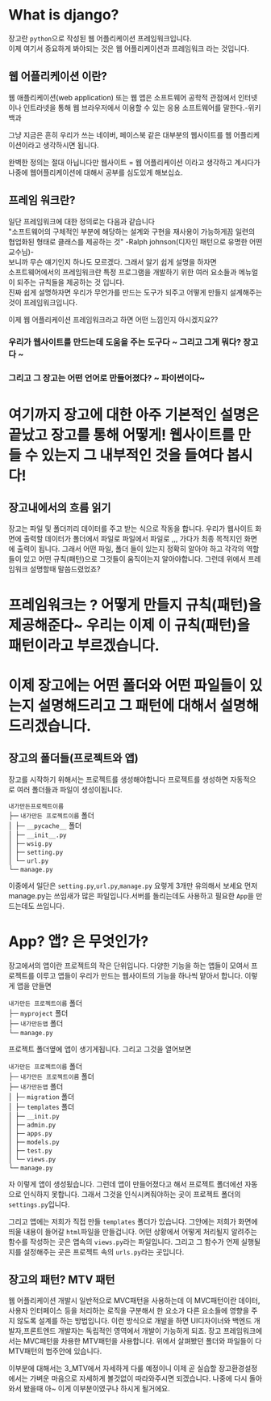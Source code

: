 # What is django?

장고란 `python`으로 작성된 웹 어플리케이션 프레임워크입니다.<br/>
이제 여기서 중요하게 봐야되는 것은 웹 어플리케이션과 프레임워크 라는 것입니다.<br/>

## 웹 어플리케이션 이란?
웹 애플리케이션(web application) 또는 웹 앱은 소프트웨어 공학적 관점에서 인터넷이나 인트라넷을 통해 웹 브라우저에서 이용할 수 있는 응용 소프트웨어를 말한다.-위키백과

그냥 지금은 흔히 우리가 쓰는 네이버, 페이스북 같은 대부분의 웹사이트를 웹 어플리케이션이라고 생각하시면 됩니다.

완벽한 정의는 절대 아닙니다만 웹사이트 = 웹 어플리케이션 이라고 생각하고 계시다가 나중에 웹어플리케이션에 대해서 공부를 심도있게 해보십쇼.

## 프레임 워크란?
<p>
일단 프레임워크에 대한 정의로는 다음과 같습니다<br/>
"소프트웨어의 구체적인 부분에 해당하는 설계와 구현을 재사용이 가능하게끔 일련의 협업화된 형태로 클래스를 제공하는 것" -Ralph johnson(디자인 패턴으로 유명한 어떤 교수님)-<br/>
보니까 무슨 얘기인지 하나도 모르겠다. 그래서 알기 쉽게 설명을 하자면<br/>
소프트웨어에서의 프레임워크란 특정 프로그램을 개발하기 위한 여러 요소들과 메뉴얼이 되주는 규칙들을 제공하는 것 입니다. <br/>
진짜 쉽게 설명하자면 우리가 무언가를 만드는 도구가 되주고 어떻게 만들지 설계해주는 것이 프레임워크입니다.<br/>

이제 웹 어플리케이션 프레임워크라고 하면 어떤 느낌인지 아시겠지요??

### 우리가 웹사이트를 만드는데 도움을 주는 도구다 ~ 그리고 그게 뭐다? 장고다 ~
### 그리고 그 장고는 어떤 언어로 만들어졌다? ~ 파이썬이다~
<p/>


# 여기까지 장고에 대한 아주 기본적인 설명은 끝났고 장고를 통해 어떻게! 웹사이트를 만들 수 있는지 그 내부적인 것을 들여다 봅시다!

## 장고내에서의 흐름 읽기
<p>
장고는 파일 및 폴더끼리 데이터를 주고 받는 식으로 작동을 합니다.
우리가 웹사이트 화면에 출력할 데이터가 폴더에서 파일로 파일에서 파일로 ,,, 가다가 최종 목적지인 화면에 출력이 됩니다.
그래서 어떤 파일, 폴더 들이 있는지 정확히 알아야 하고 각각의 역할들이 있고 어떤 규칙(패턴)으로 그것들이 움직이는지 알아야합니다.
그런데 위에서 프레임워크 설명할때 말씀드렸었죠?
</p>

# 프레임워크는 ? 어떻게 만들지 규칙(패턴)을 제공해준다~ 우리는 이제 이 규칙(패턴)을 패턴이라고 부르겠습니다.
# 이제 장고에는 어떤 폴더와 어떤 파일들이 있는지 설명해드리고 그 패턴에 대해서 설명해드리겠습니다.

## 장고의 폴더들(프로젝트와 앱)
장고를 시작하기 위해서는 프로젝트를 생성해야합니다
프로젝트를 생성하면 자동적으로 여러 폴더들과 파일이 생성이됩니다.

 `내가만든프로젝트이름`<br>
    ├─ `내가만든 프로젝트이름` 폴더<br/>
    │    ├─ `__pycache__` 폴더<br/>
    │    ├─ `__init__.py`<br/>
    │    ├─ `wsig.py`<br/>
    │    ├─ `setting.py`<br/>
    │    └─ `url.py`<br/>
    └─ `manage.py`<br/>

이중에서 일단은 `setting.py`,`url.py`,`manage.py` 요렇게 3개만 유의해서 보세요
먼저 manage.py는 쓰임새가 많은 파일입니다.서버를 돌리는데도 사용하고 필요한 `App`을 만드는데도 쓰입니다.

# App? 앱? 은 무엇인가?
장고에서의 앱이란 프로젝트의 작은 단위입니다. 다양한 기능을 하는 앱들이 모여서 프로젝트를 이루고 앱들이 우리가 만드는 웹사이트의 기능을 하나씩 맡아서 합니다. 이렇게 앱을 만들면

 `내가만든 프로젝트이름` 폴더<br/>
    ├─ `myproject` 폴더<br/>
    ├─ `내가만든앱` 폴더<br/>
    └─ `manage.py`<br/>

프로젝트 폴더옆에 앱이 생기게됩니다.
그리고 그것을 열어보면


 `내가만든 프로젝트이름` 폴더 <br>
    ├─ `내가만든 프로젝트이름` 폴더<br/>
    ├─ `내가만든앱` 폴더<br/>
    │    ├─ `migration` 폴더<br/>
    │    ├─ `templates` 폴더<br/>
    │    ├─ `__init.py`<br/>
    │    ├─ `admin.py`<br/>
    │    ├─ `apps.py`<br/>
    │    ├─ `models.py`<br/>
    │    ├─ `test.py`<br/>
    │    └─ `views.py`<br/>
    └─ `manage.py`<br/>

자 이렇게 앱이 생성됬습니다. 그런데 앱이 만들어졌다고 해서 프로젝트 폴더에선 자동으로 인식하지 못합니다.
그래서 그것을 인식시켜줘야하는 곳이 프로젝트 폴더의 `settings.py`입니다.

그리고 앱에는 저희가 직접 만들 `templates` 폴더가 있습니다. 그안에는 저희가 화면에 띄울 내용이 들어갈 `html`파일을 만들겁니다.
어떤 상황에서 어떻게 처리될지 알려주는 함수를 작성하는 곳은 앱속의 `views.py`라는 파일입니다.
그리고 그 함수가 언제 실행될지를 설정해주는 곳은 프로젝트 속의 `urls.py`라는 곳입니다.

## 장고의 패턴? MTV 패턴

웹 어플리케이션 개발시 일반적으로 MVC패턴을 사용하는데 이 MVC패턴이란 데이터, 사용자 인터페이스 등을 처리하는 로직을 구분해서 한 요소가 다른 요소들에 영향을 주지 않도록 설계를 하는 방법입니다. 이런 방식으로 개발을 하면 UI디자이너와 백엔드 개발자,프론트엔드 개발자는 독립적인 영역에서 개발이 가능하게 되죠.
장고 프레임워크에서는 MVC패턴을 차용한 MTV패턴을 사용합니다. 위에서 살펴봤던 폴더와 파일들이 다 MTV패턴의 범주안에 있습니다.


이부분에 대해서는 3_MTV에서 자세하게 다룰 예정이니 이제 곧 실습할 장고환경설정에서는 가벼운 마음으로 자세하게 볼것없이 따라와주시면 되겠습니다. 나중에 다시 돌아와서 봤을때 아~ 이게 이부분이였구나 하시게 될거에요.